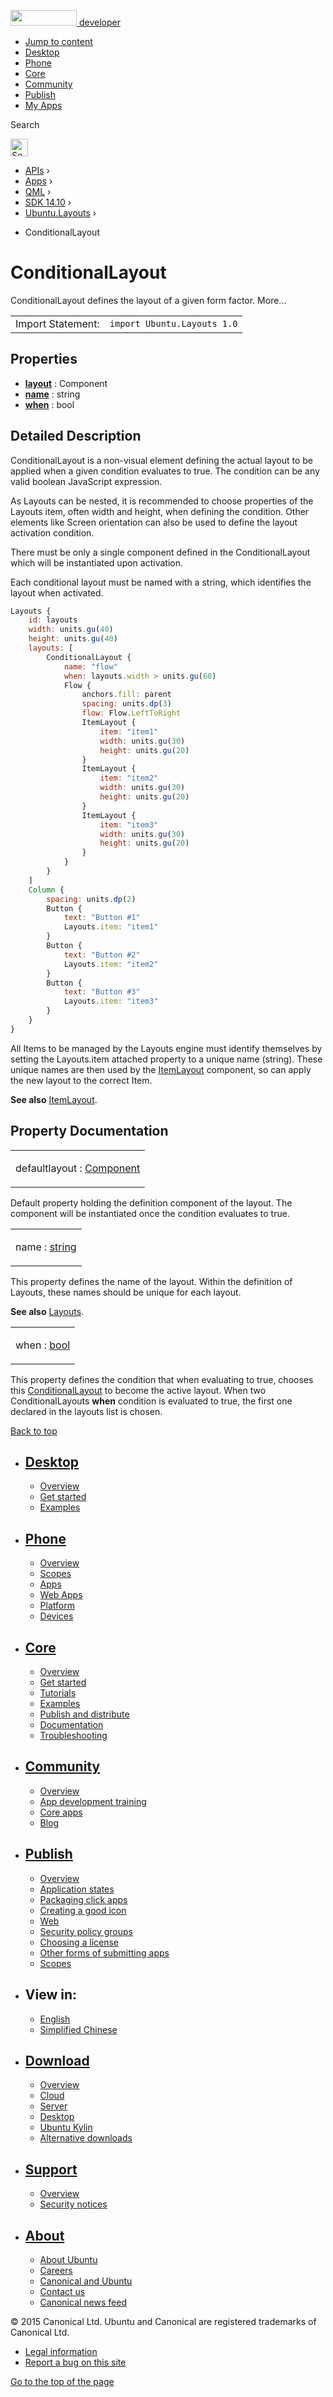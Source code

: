 <a href="https://developer.ubuntu.com/" class="logo-ubuntu"><img src="https://developer.ubuntu.com/assets/sites/ubuntu/latest/u/img/logos/logo-ubuntu-orange.svg" width="106" height="25" /> <span>developer</span></a>

-   [Jump to content](index.html#main-content)
-   [Desktop](https://developer.ubuntu.com/en/desktop/)
-   [Phone](https://developer.ubuntu.com/en/phone/)
-   [Core](https://developer.ubuntu.com/core)
-   [Community](https://developer.ubuntu.com/en/community/)
-   [Publish](https://developer.ubuntu.com/en/publish/)
-   [My Apps](https://myapps.developer.ubuntu.com/)

Search

<img src="https://developer.ubuntu.com/assets/sites/ubuntu/latest/u/img/search-white.svg" alt="Search" height="28" />

-   [APIs](../../../../index.html) ›
-   [Apps](../../../index.html) ›
-   [QML](../../index.html) ›
-   [SDK 14.10](../index.html) ›
-   [Ubuntu.Layouts](../Ubuntu.Layouts/index.html) ›

<!-- -->

-   ConditionalLayout

ConditionalLayout
=================

<span class="subtitle"></span>
ConditionalLayout defines the layout of a given form factor. More...

|                   |                             |
|-------------------|-----------------------------|
| Import Statement: | `import Ubuntu.Layouts 1.0` |

<span id="properties"></span>
Properties
----------

-   ****[layout](index.html#layout-prop)**** : Component
-   ****[name](index.html#name-prop)**** : string
-   ****[when](index.html#when-prop)**** : bool

<span id="details"></span>
Detailed Description
--------------------

ConditionalLayout is a non-visual element defining the actual layout to be applied when a given condition evaluates to true. The condition can be any valid boolean JavaScript expression.

As Layouts can be nested, it is recommended to choose properties of the Layouts item, often width and height, when defining the condition. Other elements like Screen orientation can also be used to define the layout activation condition.

There must be only a single component defined in the ConditionalLayout which will be instantiated upon activation.

Each conditional layout must be named with a string, which identifies the layout when activated.

``` qml
Layouts {
    id: layouts
    width: units.gu(40)
    height: units.gu(40)
    layouts: [
        ConditionalLayout {
            name: "flow"
            when: layouts.width > units.gu(60)
            Flow {
                anchors.fill: parent
                spacing: units.dp(3)
                flow: Flow.LeftToRight
                ItemLayout {
                    item: "item1"
                    width: units.gu(30)
                    height: units.gu(20)
                }
                ItemLayout {
                    item: "item2"
                    width: units.gu(30)
                    height: units.gu(20)
                }
                ItemLayout {
                    item: "item3"
                    width: units.gu(30)
                    height: units.gu(20)
                }
            }
        }
    ]
    Column {
        spacing: units.dp(2)
        Button {
            text: "Button #1"
            Layouts.item: "item1"
        }
        Button {
            text: "Button #2"
            Layouts.item: "item2"
        }
        Button {
            text: "Button #3"
            Layouts.item: "item3"
        }
    }
}
```

All Items to be managed by the Layouts engine must identify themselves by setting the Layouts.item attached property to a unique name (string). These unique names are then used by the [ItemLayout](../Ubuntu.Layouts.ItemLayout/index.html) component, so can apply the new layout to the correct Item.

**See also** [ItemLayout](../Ubuntu.Layouts.ItemLayout/index.html).

Property Documentation
----------------------

<table>
<colgroup>
<col width="100%" />
</colgroup>
<tbody>
<tr class="odd">
<td><p><span id="layout-prop"></span><span class="qmldefault">default</span><span class="name">layout</span> : <span class="type"><a href="../QtQml.Component/index.html">Component</a></span></p></td>
</tr>
</tbody>
</table>

Default property holding the definition component of the layout. The component will be instantiated once the condition evaluates to true.

<table>
<colgroup>
<col width="100%" />
</colgroup>
<tbody>
<tr class="odd">
<td><p><span id="name-prop"></span><span class="name">name</span> : <span class="type"><a href="http://qt-project.org/doc/qt-5.3/qml-string.html">string</a></span></p></td>
</tr>
</tbody>
</table>

This property defines the name of the layout. Within the definition of Layouts, these names should be unique for each layout.

**See also** [Layouts](../Ubuntu.Layouts.Layouts/index.html).

<table>
<colgroup>
<col width="100%" />
</colgroup>
<tbody>
<tr class="odd">
<td><p><span id="when-prop"></span><span class="name">when</span> : <span class="type"><a href="http://qt-project.org/doc/qt-5.3/qml-bool.html">bool</a></span></p></td>
</tr>
</tbody>
</table>

This property defines the condition that when evaluating to true, chooses this [ConditionalLayout](index.html) to become the active layout. When two ConditionalLayouts **when** condition is evaluated to true, the first one declared in the layouts list is chosen.

[Back to top](index.html#)

-   [Desktop](https://developer.ubuntu.com/en/desktop/)
    ---------------------------------------------------

    -   [Overview](https://developer.ubuntu.com/en/desktop/)
    -   [Get started](http://snapcraft.io/?utm_source=developer.ubuntu.com&utm_medium=devportal&utm_term=snaps%20snapcraft%20desktop&utm_content=menu&utm_campaign=duc_snappers)
    -   [Examples](https://github.com/ubuntu/snappy-playpen)

-   [Phone](https://developer.ubuntu.com/en/phone/)
    -----------------------------------------------

    -   [Overview](https://developer.ubuntu.com/en/phone/)
    -   [Scopes](https://developer.ubuntu.com/en/phone/scopes/)
    -   [Apps](https://developer.ubuntu.com/en/phone/apps/)
    -   [Web Apps](https://developer.ubuntu.com/en/phone/web/)
    -   [Platform](https://developer.ubuntu.com/en/phone/platform/)
    -   [Devices](https://developer.ubuntu.com/en/phone/devices/)

-   [Core](https://developer.ubuntu.com/core)
    -----------------------------------------

    -   [Overview](https://developer.ubuntu.com/core)
    -   [Get started](https://developer.ubuntu.com/core/get-started)
    -   [Tutorials](https://developer.ubuntu.com/core/tutorials)
    -   [Examples](https://developer.ubuntu.com/core/examples)
    -   [Publish and distribute](https://developer.ubuntu.com/core/publish-and-distribute)
    -   [Documentation](https://developer.ubuntu.com/core/documentation)
    -   [Troubleshooting](https://developer.ubuntu.com/core/troubleshooting)

-   [Community](https://developer.ubuntu.com/en/community/)
    -------------------------------------------------------

    -   [Overview](https://developer.ubuntu.com/en/community/)
    -   [App development training](https://developer.ubuntu.com/en/community/training/)
    -   [Core apps](https://developer.ubuntu.com/en/community/core-apps/)
    -   [Blog](https://developer.ubuntu.com/en/community/blog/)

-   [Publish](https://developer.ubuntu.com/en/publish/)
    ---------------------------------------------------

    -   [Overview](https://developer.ubuntu.com/en/publish/)
    -   [Application states](https://developer.ubuntu.com/en/publish/application-states/)
    -   [Packaging click apps](https://developer.ubuntu.com/en/publish/packaging-click-apps/)
    -   [Creating a good icon](https://developer.ubuntu.com/en/publish/creating-a-good-icon/)
    -   [Web](https://developer.ubuntu.com/en/publish/web/)
    -   [Security policy groups](https://developer.ubuntu.com/en/publish/security-policy-groups/)
    -   [Choosing a license](https://developer.ubuntu.com/en/publish/choosing-a-license/)
    -   [Other forms of submitting apps](https://developer.ubuntu.com/en/publish/other-forms-of-submitting-apps/)
    -   [Scopes](https://developer.ubuntu.com/en/publish/scopes/)

-   View in:
    --------

    -   [English](index.html "Change to language: English")
    -   [Simplified Chinese](index.html "Change to language: Simplified Chinese")

-   [Download](http://ubuntu.com/download/)
    ---------------------------------------

    -   [Overview](http://ubuntu.com/download)
    -   [Cloud](http://ubuntu.com/download/cloud)
    -   [Server](http://ubuntu.com/download/server)
    -   [Desktop](http://ubuntu.com/download/desktop)
    -   [Ubuntu Kylin](http://ubuntu.com/download/ubuntu-kylin)
    -   [Alternative downloads](http://ubuntu.com/download/alternative-downloads)

-   [Support](http://ubuntu.com/support/)
    -------------------------------------

    -   [Overview](http://ubuntu.com/support)
    -   [Security notices](http://www.ubuntu.com/usn/)

-   [About](http://ubuntu.com/about/)
    ---------------------------------

    -   [About Ubuntu](http://ubuntu.com/about/about-ubuntu)
    -   [Careers](http://www.canonical.com/careers)
    -   [Canonical and Ubuntu](http://ubuntu.com/about/canonical-and-ubuntu)
    -   [Contact us](http://ubuntu.com/about/contact-us)
    -   [Canonical news feed](http://insights.ubuntu.com/feed/)

© 2015 Canonical Ltd. Ubuntu and Canonical are registered trademarks of Canonical Ltd.

-   [Legal information](http://www.ubuntu.com/legal)
-   [Report a bug on this site](https://bugs.launchpad.net/developer-ubuntu-com/)

<span class="accessibility-aid">[Go to the top of the page](index.html#)</span>

